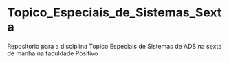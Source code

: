 # Topico_Especiais_de_Sistemas_Sexta
Repositorio para a disciplina Topico Especiais de Sistemas de ADS na sexta de manha na faculdade Positivo
